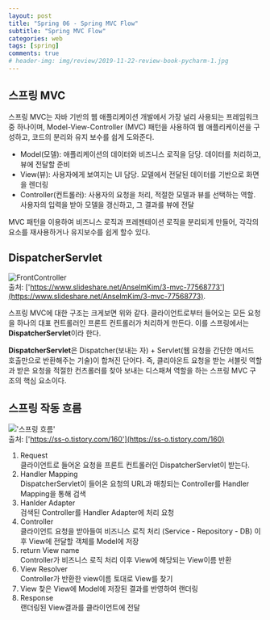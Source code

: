 ```yaml
---  
layout: post  
title: "Spring 06 - Spring MVC Flow"  
subtitle: "Spring MVC Flow"  
categories: web  
tags: [spring]   
comments: true  
# header-img: img/review/2019-11-22-review-book-pycharm-1.jpg  
---  
```

  
## 스프링 MVC
스프링 MVC는 자바 기반의 웹 애플리케이션 개발에서 가장 널리 사용되는 프레임워크 중 하나이며, Model-View-Controller (MVC) 패턴을 사용하여 웹 애플리케이션을 구성하고, 코드의 분리와 유지 보수를 쉽게 도와준다.
- Model(모델): 애플리케이션의 데이터와 비즈니스 로직을 담당. 데이터를 처리하고, 뷰에 전달할 준비
- View(뷰): 사용자에게 보여지는 UI 담당. 모델에서 전달된 데이터를 기반으로 화면을 렌더링
- Controller(컨트롤러): 사용자의 요청을 처리, 적절한 모델과 뷰를 선택하는 역할. 사용자의 입력을 받아 모델을 갱신하고, 그 결과를 뷰에 전달

MVC 패턴을 이용하여 비즈니스 로직과 프레젠테이션 로직을 분리되게 만들어, 각각의 요소를 재사용하거나 유지보수를 쉽게 할수 있다.

## DispatcherServlet
![FrontController](https://zzangkkmin.github.io/assets/img/postImages/2024-08-30-web-spring-06-FrontController.png)  
출처: ['https://www.slideshare.net/AnselmKim/3-mvc-77568773'](https://www.slideshare.net/AnselmKim/3-mvc-77568773).

스프링 MVC에 대한 구조는 크게보면 위와 같다. 클라이언트로부터 들어오는 모든 요청을 하나의 대표 컨트롤러인 프론트 컨트롤러가 처리하게 만든다. 이를 스프링에서는 **DispatcherServlet**이라 한다.  

**DispatcherServlet**은 Dispatcher(보내는 자) + Servlet(웹 요청을 간단한 메서드 호출만으로 반환해주는 기술)이 합쳐진 단어다. 즉, 클리아온트 요청을 받는 서블릿 역할과 받은 요청을 적절한 컨츠롤러를 찾아 보내는 디스패쳐 역할을 하는 스프링 MVC 구조의 핵심 요소이다.   


## 스프링 작동 흐름
!['스프링 흐름'](https://zzangkkmin.github.io/assets/img/postImages/2024-08-30-web-spring-06-Flow.png)  
출처: ['https://ss-o.tistory.com/160'](https://ss-o.tistory.com/160)

1. Request  
    클라이언트로 들어온 요청을 프론트 컨트롤러인 DispatcherServlet이 받는다.
2. Handler Mapping  
    DispatcherServlet이 들어온 요청의 URL과 매칭되는 Controller를 Handler Mapping을 통해 검색
3. Hanlder Adapter  
    검색된 Controller를 Handler Adapter에 처리 요청
4. Controller  
    클라이언트 요청을 받아들여 비즈니스 로직 처리 (Service - Repository - DB) 이후 View에 전달할 객체를 Model에 저장
5. return View name  
    Controller가 비즈니스 로직 처리 이후 View에 해당되는 View이름 반환
6. View Resolver  
    Controller가 반환한 view이름 토대로 View를 찾기
7. View
    찾은 View에 Model에 저장된 결과를 반영하여 랜더링 
8. Response  
   랜더링된 View결과를 클라이언트에 전달
